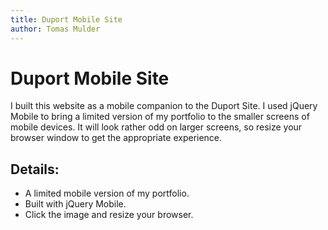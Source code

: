 ```yaml
---
title: Duport Mobile Site
author: Tomas Mulder
---
```


# Duport Mobile Site

I built this website as a mobile companion to the Duport Site. I used jQuery Mobile to bring a limited version of my portfolio to the smaller screens of mobile devices. It will look rather odd on larger screens, so resize your browser window to get the appropriate experience.

## Details:

- A limited mobile version of my portfolio.
- Built with jQuery Mobile.
- Click the image and resize your browser.